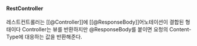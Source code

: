 
#### RestController

레스트컨트롤러는 [[@Controller]]에 [[@ResponseBody]]어노테이션이 결합된 형태이다
Controller는 뷰를 반환하지만 @ResponseBody를 붙이면 요청의 Content-Type에 대응하는 값을 반환해준다.